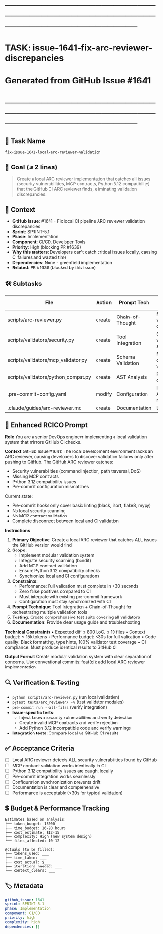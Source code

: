 # ────────────────────────────────────────────────────────────────────────
# TASK: issue-1641-fix-arc-reviewer-discrepancies
# Generated from GitHub Issue #1641
# ────────────────────────────────────────────────────────────────────────

## 📌 Task Name
`fix-issue-1641-local-arc-reviewer-validation`

## 🎯 Goal (≤ 2 lines)
> Create a local ARC reviewer implementation that catches all issues (security vulnerabilities, MCP contracts, Python 3.12 compatibility) that the GitHub CI ARC reviewer finds, eliminating validation discrepancies.

## 🧠 Context
- **GitHub Issue**: #1641 - Fix local CI pipeline ARC reviewer validation discrepancies
- **Sprint**: SPRINT-5.1
- **Phase**: Implementation
- **Component**: CI/CD, Developer Tools
- **Priority**: High (blocking PR #1639)
- **Why this matters**: Developers can't catch critical issues locally, causing CI failures and wasted time
- **Dependencies**: None - greenfield implementation
- **Related**: PR #1639 (blocked by this issue)

## 🛠️ Subtasks

| File | Action | Prompt Tech | Purpose | Context Impact |
|------|--------|-------------|---------|----------------|
| scripts/arc-reviewer.py | create | Chain-of-Thought | Main validation orchestrator | High |
| scripts/validators/security.py | create | Tool Integration | Security vulnerability scanning | High |
| scripts/validators/mcp_validator.py | create | Schema Validation | MCP contract validation | Medium |
| scripts/validators/python_compat.py | create | AST Analysis | Python 3.12 compatibility | Medium |
| .pre-commit-config.yaml | modify | Configuration | Integrate ARC reviewer | High |
| .claude/guides/arc-reviewer.md | create | Documentation | User guide | Low |

## 📝 Enhanced RCICO Prompt
**Role**
You are a senior DevOps engineer implementing a local validation system that mirrors GitHub CI checks.

**Context**
GitHub Issue #1641: The local development environment lacks an ARC reviewer, causing developers to discover validation failures only after pushing to GitHub. The GitHub ARC reviewer catches:
- Security vulnerabilities (command injection, path traversal, DoS)
- Missing MCP contracts
- Python 3.12 compatibility issues
- Pre-commit configuration mismatches

Current state:
- Pre-commit hooks only cover basic linting (black, isort, flake8, mypy)
- No local security scanning
- No MCP contract validation
- Complete disconnect between local and CI validation

**Instructions**
1. **Primary Objective**: Create a local ARC reviewer that catches ALL issues the GitHub version would find
2. **Scope**:
   - Implement modular validation system
   - Integrate security scanning (bandit)
   - Add MCP contract validation
   - Ensure Python 3.12 compatibility checks
   - Synchronize local and CI configurations
3. **Constraints**:
   - Performance: Full validation must complete in <30 seconds
   - Zero false positives compared to CI
   - Must integrate with existing pre-commit framework
   - Configuration must stay synchronized with CI
4. **Prompt Technique**: Tool Integration + Chain-of-Thought for orchestrating multiple validation tools
5. **Testing**: Create comprehensive test suite covering all validators
6. **Documentation**: Provide clear usage guide and troubleshooting

**Technical Constraints**
• Expected diff ≤ 800 LoC, ≤ 10 files
• Context budget: ≤ 15k tokens
• Performance budget: <30s for full validation
• Code quality: Black formatting, type hints, 100% validator test coverage
• CI compliance: Must produce identical results to GitHub CI

**Output Format**
Create modular validation system with clear separation of concerns.
Use conventional commits: feat(ci): add local ARC reviewer implementation

## 🔍 Verification & Testing
- `python scripts/arc-reviewer.py` (run local validation)
- `pytest tests/arc_reviewer/ -v` (test validator modules)
- `pre-commit run --all-files` (verify integration)
- **Issue-specific tests**:
  - Inject known security vulnerabilities and verify detection
  - Create invalid MCP contracts and verify rejection
  - Add Python 3.12 incompatible code and verify warnings
- **Integration tests**: Compare local vs GitHub CI results

## ✅ Acceptance Criteria
- [ ] Local ARC reviewer detects ALL security vulnerabilities found by GitHub
- [ ] MCP contract validation works identically to CI
- [ ] Python 3.12 compatibility issues are caught locally
- [ ] Pre-commit integration works seamlessly
- [ ] Configuration synchronization prevents drift
- [ ] Documentation is clear and comprehensive
- [ ] Performance is acceptable (<30s for typical validation)

## 💲 Budget & Performance Tracking
```
Estimates based on analysis:
├── token_budget: 15000
├── time_budget: 16-20 hours
├── cost_estimate: $12-15
├── complexity: High (new system design)
└── files_affected: 10-12

Actuals (to be filled):
├── tokens_used: ___
├── time_taken: ___
├── cost_actual: $___
├── iterations_needed: ___
└── context_clears: ___
```

## 🏷️ Metadata
```yaml
github_issue: 1641
sprint: SPRINT-5.1
phase: Implementation
component: CI/CD
priority: high
complexity: high
dependencies: []
```
